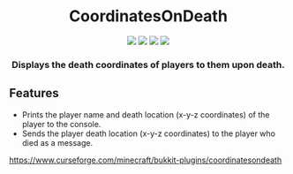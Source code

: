 <div align="center">
<h1>CoordinatesOnDeath</h1>

<img src="https://img.shields.io/github/v/tag/can-aslan/CoordinatesOnDeath?color=l&label=version">
<img src="https://img.shields.io/github/issues/can-aslan/CoordinatesOnDeath?label=known%20issues">
<img src="https://img.shields.io/github/commit-activity/w/can-aslan/CoordinatesOnDeath">
<img src="https://img.shields.io/github/license/can-aslan/CoordinatesOnDeath">
  
### Displays the death coordinates of players to them upon death.
</div>

## Features
+ Prints the player name and death location (x-y-z coordinates) of the player to the console.
+ Sends the player death location (x-y-z coordinates) to the player who died as a message.

https://www.curseforge.com/minecraft/bukkit-plugins/coordinatesondeath
